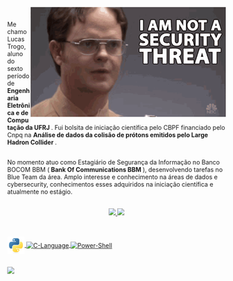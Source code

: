 <img src="./i-am-not-a-security-threat-security-threat.gif" min-width="400px" max-width="500px" width="450px" top= "0 px" align="right"/>
<br>
<div>
<p> 
  Me chamo Lucas Trogo, aluno do sexto período de <strong> Engenharia Eletrônica e de Computação da UFRJ </strong>.
Fui bolsita de iniciação científica pelo CBPF financiado pelo Cnpq na <strong> Análise de dados da colisão de prótons emitidos pelo Large Hadron Collider </strong>.
<p>
  
##
  
<p>
 No momento atuo como Estagiário de Segurança da Informação no Banco BOCOM BBM (<strong> Bank Of Communications BBM </strong>), desenvolvendo tarefas no Blue Team da área.
 Amplo interesse e conhecimento na áreas de dados e cybersecurity, conhecimentos esses adquiridos na iniciação científica e atualmente no estágio.
<p>
  
 
</div>

<div>

##

<div align="center">
  <a href="https://github.com/lucastrogo">
  <img height="140em" src="https://github-readme-stats.vercel.app/api?username=lucastrogo&show_icons=true&theme=calm&include_all_commits=true&count_private=true"/>
  <img height="140em" src="https://github-readme-stats.vercel.app/api/top-langs/?username=lucastrogo&layout=compact&langs_count=7&theme=calm"/>
</div>
  
##
  
  
<div style="display: inline_block"><br>
  <img align="center" alt="Lucas-Python" height="40" width="40" src= "https://raw.githubusercontent.com/devicons/devicon/master/icons/python/python-original.svg">
  <img align="center" alt="C-Language" height="40" width="40" src= "https://img.icons8.com/color/452/c-programming.png">
  <img align="center" alt="Power-Shell" height="40" width="40" src= "https://upload.wikimedia.org/wikipedia/commons/2/2f/PowerShell_5.0_icon.png">
</div>
  
##
  
<div> 
  <a href="https://www.linkedin.com/in/lucastrogo/" target="_blank"><img src="https://img.shields.io/badge/-LinkedIn-%230077B5?style=for-the-badge&logo=linkedin&logoColor=white" target="_blank"></a> 
</div>
<!--
*lucastrogo/lucastrogo* is a ✨ special ✨ repository because its `README.md` (this file) appears on your GitHub profile.

Here are some ideas to get you started:

- 🔭 I’m currently working on ...
- 🌱 I’m currently learning ...
- 👯 I’m looking to collaborate on ...
- 🤔 I’m looking for help with ...
- 💬 Ask me about ...
- 📫 How to reach me: ...
- 😄 Pronouns: ...
- ⚡ Fun fact: ...
-->
